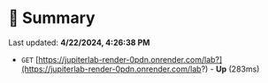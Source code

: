 # 📖 Summary
Last updated: **4/22/2024, 4:26:38 PM**

- `GET` [https://jupiterlab-render-0pdn.onrender.com/lab?](https://jupiterlab-render-0pdn.onrender.com/lab?) - **Up** (283ms)
